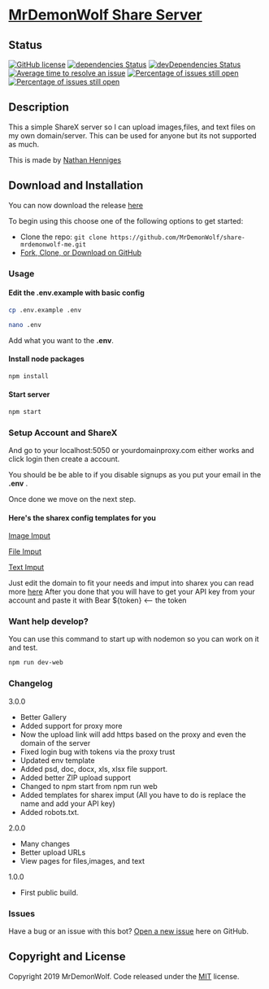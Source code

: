 # [MrDemonWolf Share Server](https://github.com/MrDemonWolf/share-mrdemonwolf-me)

## Status

[![GitHub license](https://img.shields.io/badge/license-MIT-blue.svg)](https://raw.githubusercontent.com/MrDemonWolf/share-mrdemonwolf-mer/master/LICENSE)
[![dependencies Status](https://david-dm.org/MrDemonWolf/share-mrdemonwolf-me/status.svg)](https://david-dm.org/MrDemonWolf/share-mrdemonwolf-me)
[![devDependencies Status](https://david-dm.org/MrDemonWolf/share-mrdemonwolf-me/dev-status.svg)](https://david-dm.org/MrDemonWolf/share-mrdemonwolf-me?type=dev)
[![Average time to resolve an issue](https://isitmaintained.com/badge/resolution/MrDemonWolf/share-mrdemonwolf-me.svg)](https://isitmaintained.com/project/MrDemonWolf/share-mrdemonwolf-me "Average time to resolve an issue")
[![Percentage of issues still open](https://isitmaintained.com/badge/open/MrDemonWolf/share-mrdemonwolf-me.svg)](https://isitmaintained.com/project/MrDemonWolf/share-mrdemonwolf-me "Percentage of issues still open")
[![Percentage of issues still open](https://isitmaintained.com/badge/open/MrDemonWolf/share-mrdemonwolf-me.svg)](https://isitmaintained.com/project/MrDemonWolf/share-mrdemonwolf-me "Percentage of issues still open")

## Description
This a simple ShareX server so I can upload images,files, and text files on my own domain/server.  This can be used for anyone but its not supported as much.

This is made by [Nathan Henniges](https://www.github.com/nathanhenniges)

## Download and Installation

You can now download the release [here](https://github.com/MrDemonWolf/share-mrdemonwolf-me/releases/latest/download.zip)

To begin using this choose one of the following options to get started:
* Clone the repo: `git clone https://github.com/MrDemonWolf/share-mrdemonwolf-me.git`
* [Fork, Clone, or Download on GitHub](https://github.com/MrDemonWolf/share-mrdemonwolf-me)

### Usage
#### Edit the .env.example with basic config
```sh
cp .env.example .env
```
```sh
nano .env
```
Add what you want to the __.env__.
#### Install node packages
```sh
npm install
```

#### Start server
```sh
npm start
```
### Setup Account and ShareX
And go to your localhost:5050 or yourdomainproxy.com either works and click login then create a account.

You should be be able to if you disable signups as you put your email in the __.env__ .

Once done we move on the next step.

#### Here's the sharex config templates for you

[Image Imput](https://github.com/MrDemonWolf/share-mrdemonwolf-me/blob/master/template/File.sxcu)

[File Imput](https://github.com/MrDemonWolf/share-mrdemonwolf-me/blob/master/template/Image.sxcu)

[Text Imput](https://github.com/MrDemonWolf/share-mrdemonwolf-me/blob/master/template/Text.sxcu)

Just edit the domain to fit your needs and imput into sharex you can read more [here](https://getsharex.com/docs/custom-uploader)
After you done that you will have to get your API key from your account and paste it with Bear ${token} <-- the token


### Want help develop?
You can use this command to start up with nodemon so you can work on it and test.

```sh
npm run dev-web
```

### Changelog
3.0.0
* Better Gallery
* Added support for proxy more
* Now the upload link will add https based on the proxy and even the domain of the server
* Fixed login bug with tokens via the proxy trust
* Updated env template
* Added psd, doc, docx, xls, xlsx file support.
* Added better ZIP upload support
* Changed to npm start from npm run web
* Added templates for sharex imput (All you have to do is replace the name and add your API key)
* Added robots.txt.

2.0.0
* Many changes
* Better upload URLs
* View pages for files,images, and text

1.0.0
* First public build.

### Issues
Have a bug or an issue with this bot? [Open a new issue](https://github.com/MrDemonWolf/share-mrdemonwolf-me/issues) here on GitHub.

## Copyright and License

Copyright 2019 MrDemonWolf. Code released under the [MIT](https://github.com/MrDemonWolf/share-mrdemonwolf-me/blob/master/LICENSE) license.
